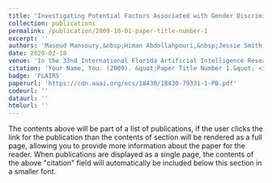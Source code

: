 ```yaml
---
title: "Investigating Potential Factors Associated with Gender Discrimination in Collaborative Recommender Systems"
collection: publications
permalink: /publication/2009-10-01-paper-title-number-1
excerpt: ''
authors: 'Masoud Mansoury,&nbsp;Himan Abdollahpouri,&nbsp;Jessie Smith,&nbsp;Arman Dehpanah,&nbsp;Mykola Pechenizkiy,&nbsp;Bamshad Mobasher'
date: 2020-02-18
venue: 'In the 33nd International Florida Artificial Intelligence Research Society Conference in Cooperation with AAAI, 2020'
citation: 'Your Name, You. (2009). &quot;Paper Title Number 1.&quot; <i>Journal 1</i>. 1(1).'
badge: 'FLAIRS'
paperurl: 'https://cdn.aaai.org/ocs/18430/18430-79331-1-PB.pdf'
codeurl: ''
dataurl: ''
htmlurl: ''
---
```


The contents above will be part of a list of publications, if the user clicks the link for the publication than the contents of section will be rendered as a full page, allowing you to provide more information about the paper for the reader. When publications are displayed as a single page, the contents of the above "citation" field will automatically be included below this section in a smaller font.
